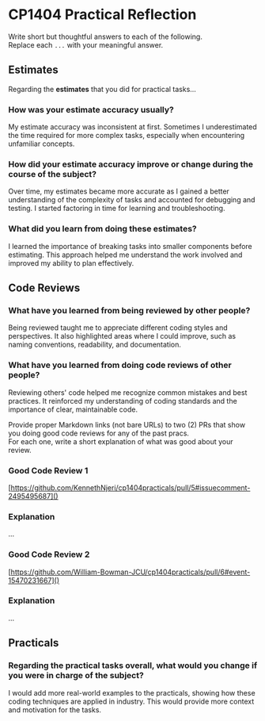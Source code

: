 # CP1404 Practical Reflection

Write short but thoughtful answers to each of the following.  
Replace each `...` with your meaningful answer.

## Estimates

Regarding the **estimates** that you did for practical tasks...

### How was your estimate accuracy usually?

My estimate accuracy was inconsistent at first. Sometimes I underestimated the time required for more complex tasks, 
especially when encountering unfamiliar concepts.


### How did your estimate accuracy improve or change during the course of the subject?

Over time, my estimates became more accurate as I gained a better understanding of the complexity of tasks and accounted
for debugging and testing. I started factoring in time for learning and troubleshooting.


### What did you learn from doing these estimates?

I learned the importance of breaking tasks into smaller components before estimating. This approach helped me understand
the work involved and improved my ability to plan effectively.

## Code Reviews

### What have you learned from being reviewed by other people?

Being reviewed taught me to appreciate different coding styles and perspectives. It also highlighted areas where I could
improve, such as naming conventions, readability, and documentation.


### What have you learned from doing code reviews of other people?

Reviewing others' code helped me recognize common mistakes and best practices. It reinforced my understanding of coding
standards and the importance of clear, maintainable code.


Provide proper Markdown links (not bare URLs) to two (2) PRs that show you doing good code reviews for any of the past
pracs.  
For each one, write a short explanation of what was good about your review.

### Good Code Review 1

[https://github.com/KennethNjeri/cp1404practicals/pull/5#issuecomment-2495495687]()

### Explanation

...

### Good Code Review 2

[https://github.com/William-Bowman-JCU/cp1404practicals/pull/6#event-15470231667]()

### Explanation

...

## Practicals

### Regarding the **practical tasks** overall, what would you change if you were in charge of the subject?

I would add more real-world examples to the practicals, showing how these coding techniques are applied in industry. 
This would provide more context and motivation for the tasks.
